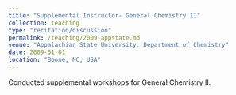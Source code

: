 ```yaml
---
title: "Supplemental Instructor- General Chemistry II"
collection: teaching
type: "recitation/discussion"
permalink: /teaching/2009-appstate.md
venue: "Appalachian State University, Department of Chemistry"
date: 2009-01-01
location: "Boone, NC, USA"
---
```


Conducted supplemental workshops for General Chemistry II.
